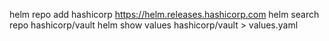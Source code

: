 helm repo add hashicorp https://helm.releases.hashicorp.com
helm search repo hashicorp/vault
helm show values hashicorp/vault  > values.yaml

